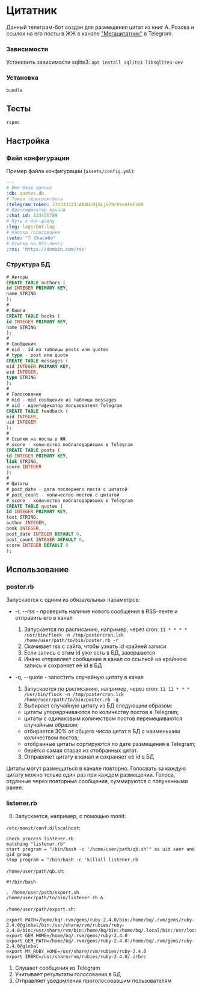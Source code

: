 # Цитатник

Данный телеграм-бот создан для размещения цитат из книг А. Розова и ссылок на его посты в ЖЖ в канале ["Мегацитатник"](https://t.me/megaquotes) в Telegram.

### Зависимости

Установить зависимости sqlite3: `apt install sqlite3 libsqlite3-dev`

### Установка

```
bundle
```

## Тесты

```
rspec
```

## Настройка

### Файл конфигурации

Пример файла конфигурации (`assets/config.yml`):

```yaml
---
# Имя базы данных
:db: quotes.db
# Токен телеграм-бота
:telegram_token: 333333333:AABUi9j8LjG79r8YeoFoFs89
# Идентификатор канала
:chat_id: 123456789
# Путь к лог-файлу
:log: logs/bot.log
# Кнопка голосования
:vote: "✋️ Спасибо"
# Ссылка на RSS-ленту
:rss: 'https://domain.com/rss'

```

### Структура БД

```sql
# Авторы
CREATE TABLE authors (
id INTEGER PRIMARY KEY,
name STRING
);
#
# Книги
CREATE TABLE books (
id INTEGER PRIMARY KEY,
name STRING
);
#
# Сообщения
# eid - id из таблицы posts или quotes
# type - post или quote
CREATE TABLE messages (
mid INTEGER PRIMARY KEY,
eid INTEGER,
type STRING
);
#
# Голосование
# mid - mid сообщения из таблицы messages
# uid - идентификатор пользователя Telegram
CREATE TABLE feedback (
mid INTEGER,
uid INTEGER
);
#
# Ссылки на посты в ЖЖ
# score - количество поблагодаривших в Telegram
CREATE TABLE posts (
id INTEGER PRIMARY KEY,
link STRING,
score INTEGER
);
#
# Цитаты
# post_date - дата последнего поста с цитатой
# post_count - количество постов с цитатой
# score - количество поблагодаривших в Telegram
CREATE TABLE quotes (
id INTEGER PRIMARY KEY,
text STRING,
author INTEGER,
book INTEGER,
post_date INTEGER DEFAULT 0,
post_count INTEGER DEFAULT 0,
score INTEGER DEFAULT 0
);
```

## Использование

### poster.rb

Запускается с одним из обязательных параметров:
* -r, --rss - проверить наличие нового сообщения в RSS-ленте и отправить его в канал

  1. Запускается по расписанию, например, через cron: `11 * * * * /usr/bin/flock -n /tmp/postercron.lck /home/user/path/to/bin/poster.rb -r`
  2. Скачивает rss с сайта, чтобы узнать id крайней записи
  3. Если запись с этим id уже есть в БД, завершается
  4. Иначе отправляет сообщение в канал со ссылкой на крайнюю запись и сохраняет её id в БД
* -q, --quote - запостить случайную цитату в канал

  1. Запускается по расписанию, например, через cron: `11 11 * * * /usr/bin/flock -n /tmp/postercron.lck /home/user/path/to/bin/poster.rb -q`
  2. Выбирает случайную цитату из БД следующим образом:
    - цитаты упорядочиваются по количеству постов в Telegram;
    - цитаты с одинаковым количеством постов перемешиваются случайным образом;
    - отбирается 30% от общего числа цитат в БД с наименьшим количеством постов;
    - отобранные цитаты сортируются по дате размещения в Telegram;
    - берётся самая старая из отобранных цитат.
  3. Отправляет цитату в канал и сохраняет её id в БД

Цитаты могут размещаться в канале повторно. Голосвать за каждую цитату можно только один раз при каждом размещении. Голоса, отданные через повторные сообщения, суммируются с полученными ранее.

### listener.rb

0. Запускается, например, с помощью monit:

`/etc/monit/conf.d/localhost`:
```
check process listener.rb
matching "listener.rb"
start program = "/bin/bash -c '/home/user/path/qb.sh'" as uid suer and gid group
stop program = "/bin/bash -c 'killall listener.rb
```

`/home/user/path/qb.sh`:
```
#!/bin/bash

. /home/user/path/export.sh
/home/user/path/to/bin/listener.rb &
```

`/home/user/path/export.sh`:
```
export PATH=/home/bq/.rvm/gems/ruby-2.4.0/bin:/home/bq/.rvm/gems/ruby-2.4.0@global/bin:/usr/share/rvm/rubies/ruby-2.4.0/bin:/usr/share/rvm/bin:/home/bq/bin:/home/bq/.local/bin:/usr/local/sbin:/usr/local/bin:/usr/sbin:/usr/bin:/sbin:/bin:/usr/games:/usr/local/games:/snap/bin
export GEM_HOME=/home/bq/.rvm/gems/ruby-2.4.0
export GEM_PATH=/home/bq/.rvm/gems/ruby-2.4.0:/home/bq/.rvm/gems/ruby-2.4.0@global
export MY_RUBY_HOME=/usr/share/rvm/rubies/ruby-2.4.0
export IRBRC=/usr/share/rvm/rubies/ruby-2.4.0/.irbrc
```

1. Слушает сообщения из Telegram
2. Учитывает результаты голосования в БД
3. Отправляет уведомления проголосовавшим пользователям

